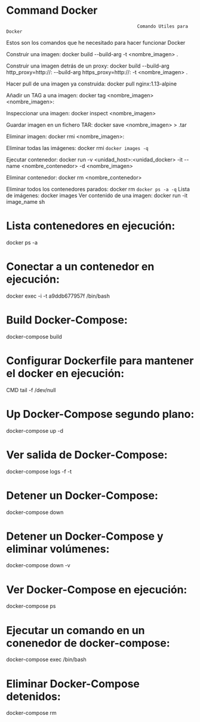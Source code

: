 # Command Docker
                                                     Comando Utiles para Docker

Estos son los comandos que he necesitado para hacer funcionar Docker

Construir una imagen:
docker build --build-arg -t <nombre_imagen> .

Construir una imagen detrás de un proxy:
docker build --build-arg http_proxy=http://<proxy>:<port> --build-arg https_proxy=http://<proxy>:<port> -t <nombre_imagen> .
  
Hacer pull de una imagen ya construida:
docker pull nginx:1.13-alpine

Añadir un TAG a una imagen:
docker tag <nombre_imagen> <nombre_imagen>:<tag>
  
Inspeccionar una imagen:
docker inspect <nombre_imagen>

Guardar imagen en un fichero TAR:
docker save <nombre_imagen> > <fichero>.tar
  
Eliminar imagen:
docker rmi <nombre_imagen>:<TAG>
  
Eliminar todas las imágenes:
docker rmi `docker images -q`

Ejecutar contenedor:
docker run -v <unidad_host>:<unidad_docker> -it --name <nombre_contenedor> -d <nombre_imagen>

Eliminar contenedor:
docker rm <nombre_contenedor>

Eliminar todos los contenedores parados:
docker rm `docker ps -a -q`
Lista de imágenes:
docker images
Ver contenido de una imagen:
docker run -it image_name sh
  
# Lista contenedores en ejecución:
docker ps -a
  
# Conectar a un contenedor en ejecución:
docker exec -i -t a9ddb677957f /bin/bash

# Build Docker-Compose:
docker-compose build
  
# Configurar Dockerfile para mantener el docker en ejecución:
CMD tail -f /dev/null
  
# Up Docker-Compose segundo plano:
docker-compose up -d
  
# Ver salida de Docker-Compose:
docker-compose logs -f -t

# Detener un Docker-Compose:
docker-compose down
  
# Detener un Docker-Compose y eliminar volúmenes:
docker-compose down -v
  
# Ver Docker-Compose en ejecución:
docker-compose ps

# Ejecutar un comando en un conenedor de docker-compose:
docker-compose exec <nombre-servicio> /bin/bash

# Eliminar Docker-Compose detenidos:
docker-compose rm

